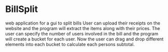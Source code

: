 # BillSplit
web application for a gui to split bills 
User can upload their receipts on the website and the program will extract the items along with their prices.
The user can specify the number of users involved in the bill and the program will create a bucket for each user.
Now the user can drag and drop different elements into each bucket to calculate each persons subtotal.
